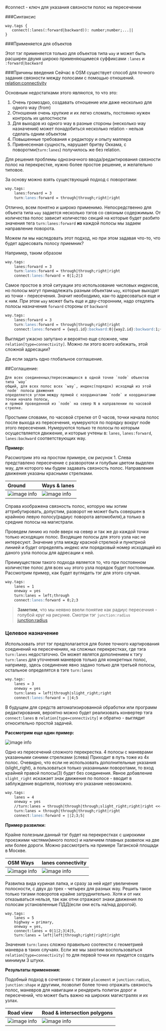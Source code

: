 #connect - ключ для указания связности полос на пересечении


###Синтаксис
```
way.tags {
   connect(:lanes(:forward|backward)): number;number;...||
}
```
 
###Применяется для объектов

Этот тэг применяется только для объектов типа  `way` и может быть расширен двумя широко применяющимеся суффиксами `:lanes` и `:forward|backward`


###Причины введения
Сейчас в OSM существует способ для точного задания связности между полосами с помощью  отношений. [relation:connectivity](https://wiki.openstreetmap.org/wiki/Relation:connectivity)

Основным недостатками этого являются, то что это:

1. Очень громоздко, создавать отношение или даже несколько для одного way (from)
2. Отношения очень хрупкие и их легко сломать, постоянно нужен контроль их целостности
3. Для выходов из одного way в разные стороны (несколько way назначения) может понадобиться несколько relation - нельзя сделать одним объектом 
4. Повышенные требования к редактору и опыту маппера
5. Привнесенная сущность, нарушает бритву Оккама, с поворотми(`turn:lanes`) получилось же без relation. 


Для решения проблемы однозначного ввода/редактирования связности полос на перекрестке, 
нужно более простое решение, и желательно типовое.

За основу можно взять существующий подход с поворотами:

```md
way.tags:
    lanes:forward = 3
    turn:lanes:forward = through|through;right|right
```
 
Отлично, всем понятно и широко применимо. Непосредственно для объекта типа `way`
задается несколько тэгов со связным содержимым. От количества полос зависит количество секций
на которые будет разбито значения тега   `turn:lanes:forward` **из** каждой полосы
мы задаем направление поворота. 

Можем ли мы наследовать этот подход, но при этом задавая что-то, что будет адресовать 
полосу приемник?

Например, таким образом

```md
way.tags:
    lanes:forward = 3
    turn:lanes:forward = through|through;right|right
    connect:lanes:forward = 0|1;2|3
```

Самое простое в этой ситуации это использование числовых индексов, но полосы могут принадлежать
разным объектам `way`, которые выходят из точки - пересечения. Значит необходимо, 
как-то адресоваться еще и к ним.
При этом `way` может быть еще и дву-сторонним, надо отедлять полосы назначения 
`forward` стороны от `backward`

```md
way.tags:
    lanes:forward = 3
    turn:lanes:forward = through|through;right|right
    connect:lanes:forward = {way1.id}:backward:0|{way2.id}:backward:1;{way3.id}:backward:2|{way3.id}:forward:0
```

Выглядит ужасно запутано и вероятно еще сложнее, чем `relation[type=connectivity]`.
Можно ли этого всего избежать, этой сложной адресации? 

Да если задать одно глобальное соглашение.

##Соглашение:

```
Для всех соединенных/пересекающихся в одной точке `node` объектов  типа `way`
общий, для всех полос всех `way`, индекс(порядок) исходящй из этой `node` полосы движения 
определяется углом между прямой с координатами `node` и координатами точки начала полосы, 
и прямой проведенной из `node` на север N в направлении по часовой стрелке. 
```

Простыми словами, по часовой стрелке от 0 часов, точки начала полос после выхода из пересечения,
нумеруются по порядку вокруг node этого пересечения. Нумеруются только те полосы по которым осуществляется
движение, и которые учтены в: `lanes`, `lanes:forward`, `lanes:backward` соответствующих way.



**Пример:**

Рассмотрим это на простом примере, см рисунок 1.
Слева представлено пересечение с разворотом и голубым цветом выделен way, для которого 
мы будем задавать связность полос. Направления движения указаны красными стрелками.

| Ground               | Ways & lanes | 
| :---------------- | :------ | 
|![image info](./img/connect:lanes-img1.1.png) |![image info](./img/connect:lanes-img1.png) |

Справа изображена связность полос, которую мы хотим аттрибутировать, допустим, разворот не может быть 
совершен в крайнюю левую полосу(радиус поворота автомобиля),а только в средние полосы на магистрали.

Проведем линию из node вверх на север и так же до каждой точки только исходящих полос. 
Входящие полосы для этого узла нас не интересуют.
Значение угла  между красной стрелкой и пунктрной линией и будет определять индекс 
или порядковый номер исходящей из даного узла полосы для адресации к ней.

Преимуществом такого подхода является то, что при постоянном количестве полос для всех `way` этого узла
порядок будет постоянным. Рассмотрим пример, как будет вуглядеть тэг для этого случая.


```md
way.tags:
    lanes = 1
    oneway = yes
    turn:lanes = left;through
    connect:lanes:forward = 0;2;3
```
 
>**Заметим**, что мы неявно ввели понятие как радиус пересечния - голубой круг на рисунке. Смотри тэг `junction:radius` 
[junction:radius](./node.tags.junction:radius.md)


### Целевое назначение
Использовать этот тэг предполагается для более точного картирования соединений на пересечениях, на сложных перекрестках,
где тэга  `turn:lanes` недостаточно. Он может являтся дополнением к тэгу `turn:lanes` для уточнения маневров только для 
конкретных полос, например, здесь соединение явно задано только для третьей полосы, остальное определятся
в тэге `turn:lanes` 

```md
way.tags:
    lanes = 3
    oneway = yes
    turn:lanes = left|through|slight_right;right
    connect:lanes:forward = ||4;5
```

В будущем для средств автоматизированной обработки или программ редактирования, вероятно можно будет реализовать конвертер тэга 
`connect:lanes` в `relation[type=connectivity]` и обратно - выглядит относительно простой задачей.

**Рассмотрим еще один пример:** 

![image info](./img/connect:lanes-img2.png)

Одно из пересечений сложного перекрестка. 4 полосы c маневрами указанными синими стрелками (слева)
Приходит в путь тоже из 4х полос. Очевидно, что если не использовать дополнительные указания (slight_right),
а пользоваться только указанными поворотами, то вход крайней правой полосы(3) будет без соединения. 
Явное добавление `slight_right` искажает знак движения по полосе - вводит в заблуждение водителя, поэтому 
его указание невозможно.


```md
way.tags:
    lanes = 4
    oneway = yes
    //turn:lanes = through|through|through;slight_right;right|right <<-- wrong
    turn:lanes = through|through|through;right|right 
    connect:lanes:forward = ||2;3;5|
```


**Пример развилки:**

Крайне полезным данный тэг будет на перекрестках с широкими проезжими частями(много полос) и наличием
плавных развилок на две или более дороги. Можно рассмотреть на примере Таганской площади в Москве.


| OSM Ways               | lanes connectivity | 
| :---------------- | :------ | 
|![image info](./img/connect:lanes-img5.1.png) |![image info](./img/connect:lanes-img5.2.png) |


Развилка вида куриная лапка, и сразу за ней идет увеличение полосности, с двух до трех - четырех для разных 
way. Решить такое только тэгами поворотов крайне затруднительно. Хотя и от них отказываться нельзя,
так как отни отражают знаки движения по полосам установленные ПДД(если они есть на/над дорогой).


```
way.tags:
    lanes = 5
    highway = primary,
    oneway = yes,
    connect:lanes = 0|1|2;3|4|5,
    turn:lanes = left|left|through;right|right|right
```

Значения  `turn:lanes` сложно правильно соотенсти с геометрией маневра в таких случаях.
Если же мы захотим воспользоваться `relation[type=connectivity]` то для первой точки их придется создать минимум 3 штуки.


**Результаты применения:**

Подобный подход в сочетании с тэгами `placement` и `junction:radius`, `junction:shape` и другими, позволит более точно
отражать  связность полос, маневров для навигации и рендерить полигон дорог и пересечений,
что может быть важно на широких магистралях и их узлах.

| Road view               | Road & intersection polygons | 
| :---------------- | :------ | 
|![image info](./img/connect:lanes-img5.3.png) |![image info](./img/connect:lanes-img5.4.png) |

